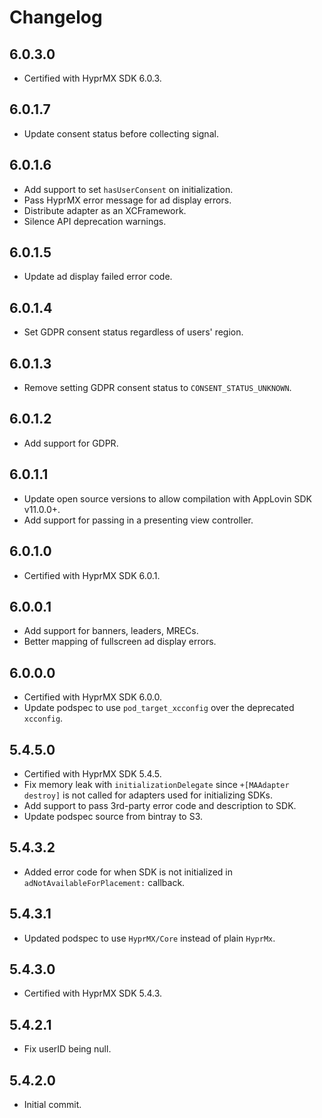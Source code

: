 # Changelog

## 6.0.3.0
* Certified with HyprMX SDK 6.0.3.

## 6.0.1.7
* Update consent status before collecting signal. 

## 6.0.1.6
* Add support to set `hasUserConsent` on initialization.
* Pass HyprMX error message for ad display errors.
* Distribute adapter as an XCFramework.
* Silence API deprecation warnings.

## 6.0.1.5
* Update ad display failed error code.

## 6.0.1.4
* Set GDPR consent status regardless of users' region.

## 6.0.1.3
* Remove setting GDPR consent status to `CONSENT_STATUS_UNKNOWN`.

## 6.0.1.2
* Add support for GDPR.

## 6.0.1.1
* Update open source versions to allow compilation with AppLovin SDK v11.0.0+.
* Add support for passing in a presenting view controller.

## 6.0.1.0
* Certified with HyprMX SDK 6.0.1.

## 6.0.0.1
* Add support for banners, leaders, MRECs.
* Better mapping of fullscreen ad display errors.

## 6.0.0.0
* Certified with HyprMX SDK 6.0.0.
* Update podspec to use `pod_target_xcconfig` over the deprecated `xcconfig`.

## 5.4.5.0
* Certified with HyprMX SDK 5.4.5.
* Fix memory leak with `initializationDelegate` since `+[MAAdapter destroy]` is not called for adapters used for initializing SDKs.
* Add support to pass 3rd-party error code and description to SDK.
* Update podspec source from bintray to S3.

## 5.4.3.2
* Added error code for when SDK is not initialized in `adNotAvailableForPlacement:` callback.

## 5.4.3.1
* Updated podspec to use `HyprMX/Core` instead of plain `HyprMx`.

## 5.4.3.0
* Certified with HyprMX SDK 5.4.3.

## 5.4.2.1
* Fix userID being null.

## 5.4.2.0
* Initial commit.
